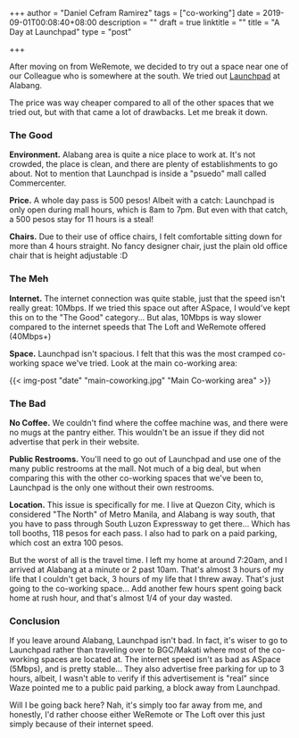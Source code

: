 +++
author = "Daniel Cefram Ramirez"
tags = ["co-working"]
date = 2019-09-01T00:08:40+08:00
description = ""
draft = true
linktitle = ""
title = "A Day at Launchpad"
type = "post"

+++

After moving on from WeRemote, we decided to try out a space near one of our Colleague who is somewhere at the south. We tried out [Launchpad](https://www.launchpadcoworkingph.com/) at Alabang.

The price was way cheaper compared to all of the other spaces that we tried out, but with that came a lot of drawbacks. Let me break it down.

### The Good

**Environment.** Alabang area is quite a nice place to work at. It's not crowded, the place is clean, and there are plenty of establishments to go about. Not to mention that Launchpad is inside a "psuedo" mall called Commercenter.

**Price.** A whole day pass is 500 pesos! Albeit with a catch: Launchpad is only open during mall hours, which is 8am to 7pm. But even with that catch, a 500 pesos stay for 11 hours is a steal!

**Chairs.** Due to their use of office chairs, I felt comfortable sitting down for more than 4 hours straight. No fancy designer chair, just the plain old office chair that is height adjustable :D

### The Meh

**Internet.** The internet connection was quite stable, just that the speed isn't really great: 10Mbps. If we tried this space out after ASpace, I would've kept this on to the "The Good" category... But alas, 10Mbps is way slower compared to the internet speeds that The Loft and WeRemote offered (40Mbps+)

**Space.** Launchpad isn't spacious. I felt that this was the most cramped co-working space we've tried. Look at the main co-working area:

{{< img-post "date" "main-coworking.jpg" "Main Co-working area" >}}

### The Bad

**No Coffee.** We couldn't find where the coffee machine was, and there were no mugs at the pantry either. This wouldn't be an issue if they did not advertise that perk in their website.

**Public Restrooms.** You'll need to go out of Launchpad and use one of the many public restrooms at the mall. Not much of a big deal, but when comparing this with the other co-working spaces that we've been to, Launchpad is the only one without their own restrooms.

**Location.** This issue is specifically for me. I live at Quezon City, which is considered "The North" of Metro Manila, and Alabang is way south, that you have to pass through South Luzon Expressway to get there... Which has toll booths, 118 pesos for each pass. I also had to park on a paid parking, which cost an extra 100 pesos.

But the worst of all is the travel time. I left my home at around 7:20am, and I arrived at Alabang at a minute or 2 past 10am. That's almost 3 hours of my life that I couldn't get back, 3 hours of my life that I threw away. That's just going to the co-working space... Add another few hours spent going back home at rush hour, and that's almost 1/4 of your day wasted.

### Conclusion

If you leave around Alabang, Launchpad isn't bad. In fact, it's wiser to go to Launchpad rather than traveling over to BGC/Makati where most of the co-working spaces are located at. The internet speed isn't as bad as ASpace (5Mbps), and is pretty stable... They also advertise free parking for up to 3 hours, albeit, I wasn't able to verify if this advertisement is "real" since Waze pointed me to a public paid parking, a block away from Launchpad.

Will I be going back here? Nah, it's simply too far away from me, and honestly, I'd rather choose either WeRemote or The Loft over this just simply because of their internet speed.
